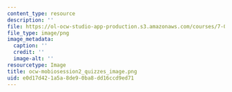 ```yaml
---
content_type: resource
description: ''
file: https://ol-ocw-studio-app-production.s3.amazonaws.com/courses/7-01sc-fundamentals-of-biology-fall-2011/e0d17d421a5a8de90ba8dd16ccd9ed71_ocw-mobiosession2_quizzes_image.png
file_type: image/png
image_metadata:
  caption: ''
  credit: ''
  image-alt: ''
resourcetype: Image
title: ocw-mobiosession2_quizzes_image.png
uid: e0d17d42-1a5a-8de9-0ba8-dd16ccd9ed71
---
```

